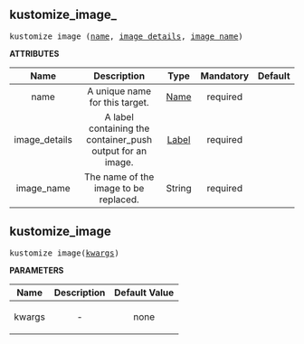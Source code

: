 <!-- Generated with Stardoc: http://skydoc.bazel.build -->

<a name="#kustomize_image_"></a>

## kustomize_image_

<pre>
kustomize_image_(<a href="#kustomize_image_-name">name</a>, <a href="#kustomize_image_-image_details">image_details</a>, <a href="#kustomize_image_-image_name">image_name</a>)
</pre>



**ATTRIBUTES**


| Name  | Description | Type | Mandatory | Default |
| :-------------: | :-------------: | :-------------: | :-------------: | :-------------: |
| name |  A unique name for this target.   | <a href="https://bazel.build/docs/build-ref.html#name">Name</a> | required |  |
| image_details |  A label containing the container_push output for an image.   | <a href="https://bazel.build/docs/build-ref.html#labels">Label</a> | required |  |
| image_name |  The name of the image to be replaced.   | String | required |  |


<a name="#kustomize_image"></a>

## kustomize_image

<pre>
kustomize_image(<a href="#kustomize_image-kwargs">kwargs</a>)
</pre>



**PARAMETERS**


| Name  | Description | Default Value |
| :-------------: | :-------------: | :-------------: |
| kwargs |  <p align="center"> - </p>   |  none |



